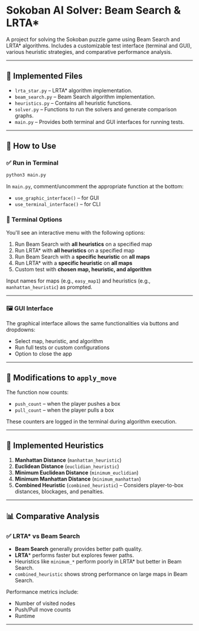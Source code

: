 # Sokoban AI Solver: Beam Search & LRTA\*

A project for solving the Sokoban puzzle game using Beam Search and LRTA* algorithms. Includes a customizable test interface (terminal and GUI), various heuristic strategies, and comparative performance analysis.

---

## 📁 Implemented Files

- `lrta_star.py` – LRTA* algorithm implementation.
- `beam_search.py` – Beam Search algorithm implementation.
- `heuristics.py` – Contains all heuristic functions.
- `solver.py` – Functions to run the solvers and generate comparison graphs.
- `main.py` – Provides both terminal and GUI interfaces for running tests.

---

## 🚀 How to Use

### ✅ Run in Terminal

```bash
python3 main.py
```

In `main.py`, comment/uncomment the appropriate function at the bottom:
- `use_graphic_interface()` – for GUI
- `use_terminal_interface()` – for CLI

### 🧪 Terminal Options
You'll see an interactive menu with the following options:

1. Run Beam Search with **all heuristics** on a specified map  
2. Run LRTA* with **all heuristics** on a specified map  
3. Run Beam Search with a **specific heuristic** on **all maps**  
4. Run LRTA* with a **specific heuristic** on **all maps**  
5. Custom test with **chosen map, heuristic, and algorithm**

Input names for maps (e.g., `easy_map1`) and heuristics (e.g., `manhattan_heuristic`) as prompted.

---

### 🖼 GUI Interface

The graphical interface allows the same functionalities via buttons and dropdowns:
- Select map, heuristic, and algorithm
- Run full tests or custom configurations
- Option to close the app

---

## 🔧 Modifications to `apply_move`

The function now counts:
- `push_count` – when the player pushes a box
- `pull_count` – when the player pulls a box

These counters are logged in the terminal during algorithm execution.

---

## 🧠 Implemented Heuristics

1. **Manhattan Distance** (`manhattan_heuristic`)  
2. **Euclidean Distance** (`euclidian_heuristic`)  
3. **Minimum Euclidean Distance** (`minimum_euclidian`)  
4. **Minimum Manhattan Distance** (`minimum_manhattan`)  
5. **Combined Heuristic** (`combined_heuristic`) – Considers player-to-box distances, blockages, and penalties.

---

## 📊 Comparative Analysis

### ✅ LRTA* vs Beam Search

- **Beam Search** generally provides better path quality.
- **LRTA*** performs faster but explores fewer paths.
- Heuristics like `minimum_*` perform poorly in LRTA* but better in Beam Search.
- `combined_heuristic` shows strong performance on large maps in Beam Search.

Performance metrics include:
- Number of visited nodes
- Push/Pull move counts
- Runtime

---
